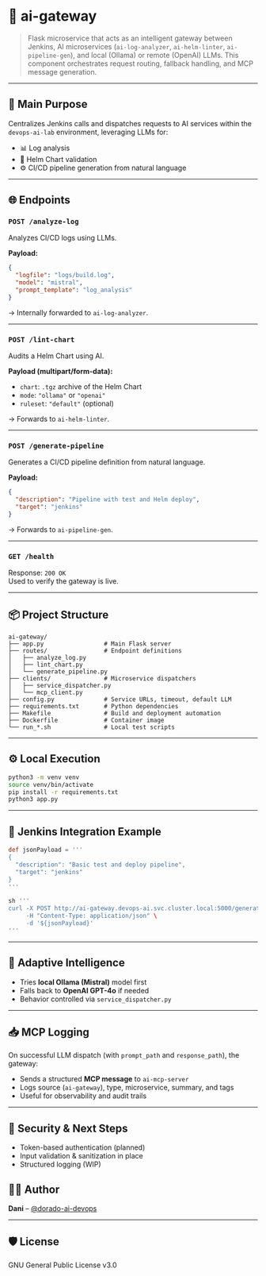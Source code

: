 # 🔁 ai-gateway

> Flask microservice that acts as an intelligent gateway between Jenkins, AI microservices (`ai-log-analyzer`, `ai-helm-linter`, `ai-pipeline-gen`), and local (Ollama) or remote (OpenAI) LLMs. This component orchestrates request routing, fallback handling, and MCP message generation.

---

## 🚪 Main Purpose

Centralizes Jenkins calls and dispatches requests to AI services within the `devops-ai-lab` environment, leveraging LLMs for:

- 📊 Log analysis
- 🧪 Helm Chart validation
- ⚙️ CI/CD pipeline generation from natural language

---

## 🌐 Endpoints

### `POST /analyze-log`

Analyzes CI/CD logs using LLMs.

**Payload:**
```json
{
  "logfile": "logs/build.log",
  "model": "mistral",
  "prompt_template": "log_analysis"
}
```
→ Internally forwarded to `ai-log-analyzer`.

---

### `POST /lint-chart`

Audits a Helm Chart using AI.

**Payload (multipart/form-data):**
- `chart`: `.tgz` archive of the Helm Chart
- `mode`: `"ollama"` or `"openai"`
- `ruleset`: `"default"` (optional)

→ Forwards to `ai-helm-linter`.

---

### `POST /generate-pipeline`

Generates a CI/CD pipeline definition from natural language.

**Payload:**
```json
{
  "description": "Pipeline with test and Helm deploy",
  "target": "jenkins"
}
```
→ Forwards to `ai-pipeline-gen`.

---

### `GET /health`

Response: `200 OK`  
Used to verify the gateway is live.

---

## 📦 Project Structure

```
ai-gateway/
├── app.py                 # Main Flask server
├── routes/                # Endpoint definitions
│   ├── analyze_log.py
│   ├── lint_chart.py
│   └── generate_pipeline.py
├── clients/               # Microservice dispatchers
│   ├── service_dispatcher.py
│   └── mcp_client.py
├── config.py              # Service URLs, timeout, default LLM
├── requirements.txt       # Python dependencies
├── Makefile               # Build and deployment automation
├── Dockerfile             # Container image
└── run_*.sh               # Local test scripts
```

---

## ⚙️ Local Execution

```bash
python3 -m venv venv
source venv/bin/activate
pip install -r requirements.txt
python3 app.py
```

---

## 🔁 Jenkins Integration Example

```groovy
def jsonPayload = '''
{
  "description": "Basic test and deploy pipeline",
  "target": "jenkins"
}
'''

sh '''
curl -X POST http://ai-gateway.devops-ai.svc.cluster.local:5000/generate-pipeline \
     -H "Content-Type: application/json" \
     -d '${jsonPayload}'
'''
```

---

## 🧠 Adaptive Intelligence

- Tries **local Ollama (Mistral)** model first
- Falls back to **OpenAI GPT-4o** if needed
- Behavior controlled via `service_dispatcher.py`

---

## 📥 MCP Logging

On successful LLM dispatch (with `prompt_path` and `response_path`), the gateway:

- Sends a structured **MCP message** to `ai-mcp-server`
- Logs source (`ai-gateway`), type, microservice, summary, and tags
- Useful for observability and audit trails

---

## 🔐 Security & Next Steps

- Token-based authentication (planned)
- Input validation & sanitization in place
- Structured logging (WIP)


## 👨‍💻 Author

**Dani** – [@dorado-ai-devops](https://github.com/dorado-ai-devops)

---

## 🛡 License

GNU General Public License v3.0